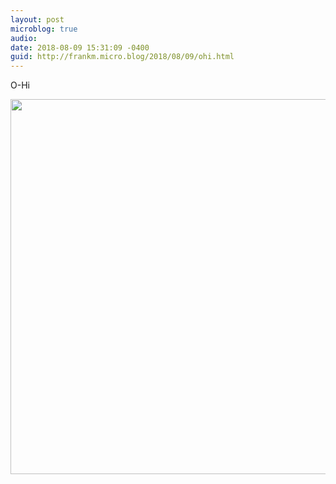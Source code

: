 ```yaml
---
layout: post
microblog: true
audio: 
date: 2018-08-09 15:31:09 -0400
guid: http://frankm.micro.blog/2018/08/09/ohi.html
---
```

O-Hi

<img src="http://frankmcpherson.blog/uploads/2018/a7bf512bea.jpg" width="600" height="600" />
